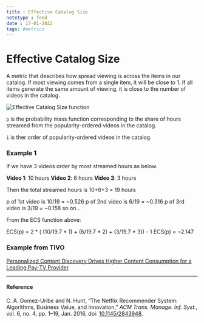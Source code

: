 ```yaml
---
title : Effective Catalog Size
notetype : feed
date : 17-01-2022
tags: #metrics
---
```



# Effective Catalog Size

A metric that describes how spread viewing is across the items in our catalog. If most viewing comes from a single item, it will be close to 1. If all items generate the same amount of viewing, it is close to the number of videos in the catalog.

![Effective Catalog Size function](/assets/img/ECS.png)

`p` is the probability mass function corresponding to the share of hours streamed from the popularity-ordered videos in the catalog.

`i` is ther order of popularity-ordered videos in the catalog.


### Example 1
If we have 3 videos order by most streamed hours as below.

**Video 1**: 10 hours
**Video 2**: 6 hours
**Video 3**: 3 hours

Then the total streamed hours is 10+6+3 = 19 hours

p of 1st video is 10/19 = ~0.526
p of 2nd video is 6/19 = ~0.316
p of 3rd video is 3/19 = ~0.158
so on...

From the ECS function above:

ECS(p) = 2 * ( (10/19.7 * 1) + (6/19.7 * 2) + (3/19.7 * 3)) - 1
ECS(p) = ~2.147

### Example from TIVO

[Personalized Content Discovery Drives Higher Content Consumption for a Leading Pay-TV Provider](https://business.tivo.com/content/dam/tivo/resources/whitepapers/tivo_success-story_personalized_content_discovery_2017.pdf)

---

#### Reference 

C. A. Gomez-Uribe and N. Hunt, “The Netflix Recommender System: Algorithms, Business Value, and Innovation,” _ACM Trans. Manage. Inf. Syst._, vol. 6, no. 4, pp. 1–19, Jan. 2016, doi: [10.1145/2843948](https://doi.org/10.1145/2843948).